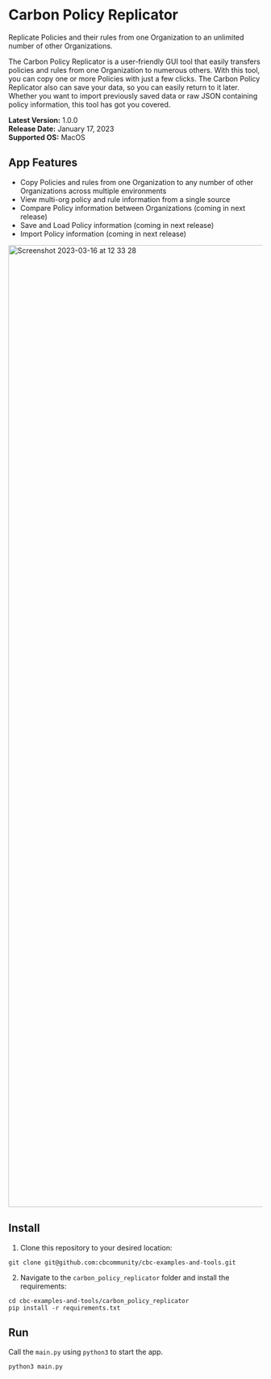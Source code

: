 # Carbon Policy Replicator
Replicate Policies and their rules from one Organization to an unlimited number of other Organizations.

The Carbon Policy Replicator is a user-friendly GUI tool that easily transfers policies and rules from one Organization to
numerous others. With this tool, you can copy one or more Policies with just a few clicks. The Carbon Policy Replicator also
can save your data, so you can easily return to it later. Whether you want to import previously saved data or raw
JSON containing policy information, this tool has got you covered.

**Latest Version:** 1.0.0
<br>
**Release Date:** January 17, 2023
<br>
**Supported OS:** MacOS


## App Features

- Copy Policies and rules from one Organization to any number of other Organizations across multiple environments
- View multi-org policy and rule information from a single source
- Compare Policy information between Organizations (coming in next release)
- Save and Load Policy information (coming in next release)
- Import Policy information (coming in next release)

<img width="1904" alt="Screenshot 2023-03-16 at 12 33 28" src="https://user-images.githubusercontent.com/74309356/225590737-e36fac22-6dbf-4a29-9713-77d6e450632a.png">


## Install

1. Clone this repository to your desired location:

```shell
git clone git@github.com:cbcommunity/cbc-examples-and-tools.git
```

2. Navigate to the `carbon_policy_replicator` folder and install the requirements:

```shell
cd cbc-examples-and-tools/carbon_policy_replicator
pip install -r requirements.txt
```


## Run
Call the `main.py` using `python3` to start the app.

```shell
python3 main.py
```
